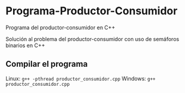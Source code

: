 # Programa-Productor-Consumidor
Programa del productor-consumidor en C++

Solución al problema del productor-consumidor con uso de semáforos binarios en C++

## Compilar el programa
Linux: `g++ -pthread productor_consumidor.cpp`
Windows: `g++ productor_consumidor.cpp`
